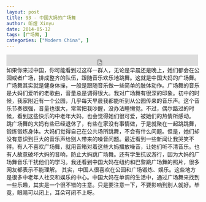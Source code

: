 ```yaml
---
layout: post
title: 93 - 中国大妈的广场舞
author: 昕煜 Xinyu
date: 2014-05-12
tags: [广场舞, ]
categories: ["Modern China", ]
---
```


<iframe src="https://archive.org/embed/slowchinese_201909/Slow_Chinese_093.mp3" width="500" height="30" frameborder="0" webkitallowfullscreen="true" mozallowfullscreen="true" allowfullscreen></iframe>
如果你来过中国，你可能看到过这样一群人，无论是早晨还是晚上，她们都会在公园或者广场，排成整齐的队伍，跟随音乐欢乐地跳舞。这就是中国大妈的广场舞。
广场舞其实就是健身体操，一般是跟随音乐做一些简单的肢体动作。广场舞的音乐是大妈们爱听的老歌曲，音量总是调得很大。我对广场舞有很深的印象。初中的时候，我家附近有一个公园，几乎每天早晨我都能听到从公园传来的音乐声。这个音乐节奏很强，音量也很大，常常把我吵醒，没办法睡懒觉。不过，偶尔路过的时候，看到这些快乐的中老年大妈，也会觉得她们很可爱，被她们的热情所感动。
跳广场舞的大妈有些已经退休了，有些在家没有事情做，于是就聚在一起跳跳舞，锻炼锻炼身体。大妈们觉得自己在公共场所跳舞，不会有什么问题。但是，她们却没有意识到巨大的音乐声给别人带来的噪音问题。最近看到一些新闻让我哭笑不得。有人不喜欢广场舞，就用音箱对着这些大妈播放噪音，让她们听不清音乐。也有人故意破坏大妈的音响，防止大妈跳广场舞。还有学生抗议游行，因为大妈的广场舞音乐干扰他们的学习。我还看到中国大妈在纽约和巴黎跳广场舞的照片，很多网友都表示不能理解。
其实，中国人很喜欢在公园和广场锻炼、娱乐。这些地方是很多中老年人社交和娱乐的中心。中国大妈在单调的生活中，通过广场舞来找到一些乐趣，其实是一个很不错的主意。只是要注意一下，不要影响到别人就好。毕竟，眼睛可以闭上，耳朵可闭不上呀。
 
